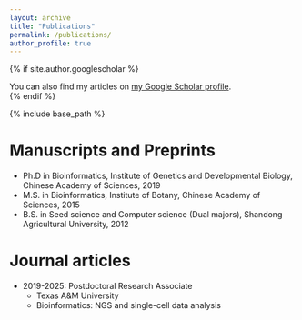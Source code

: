 ```yaml
---
layout: archive
title: "Publications"
permalink: /publications/
author_profile: true
---
```


{% if site.author.googlescholar %}
  <div class="wordwrap">You can also find my articles on <a href="https://scholar.google.com/citations?user=MFLCZ_0AAAAJ&hl=en">my Google Scholar profile</a>.</div>
{% endif %}

{% include base_path %}

Manuscripts and Preprints
======
* Ph.D in Bioinformatics, Institute of Genetics and Developmental Biology, Chinese Academy of Sciences, 2019
* M.S. in Bioinformatics, Institute of Botany, Chinese Academy of Sciences, 2015
* B.S. in Seed science and Computer science (Dual majors), Shandong Agricultural University, 2012

Journal articles
======
* 2019-2025: Postdoctoral Research Associate
  * Texas A&M University
  * Bioinformatics: NGS and single-cell data analysis
